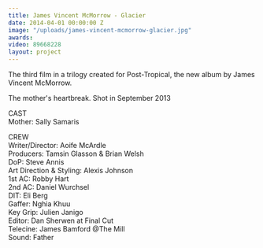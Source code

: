 ```yaml
---
title: James Vincent McMorrow - Glacier
date: 2014-04-01 00:00:00 Z
image: "/uploads/james-vincent-mcmorrow-glacier.jpg"
awards: 
video: 89668228
layout: project
---
```


The third film in a trilogy created for Post-Tropical, the new album by James Vincent McMorrow.

The mother's heartbreak.
Shot in September 2013

CAST  
Mother: Sally Samaris

CREW  
Writer/Director: Aoife McArdle  
Producers: Tamsin Glasson & Brian Welsh  
DoP: Steve Annis  
Art Direction & Styling: Alexis Johnson  
1st AC: Robby Hart  
2nd AC: Daniel Wurchsel  
DIT: Eli Berg  
Gaffer: Nghia Khuu  
Key Grip: Julien Janigo  
Editor: Dan Sherwen at Final Cut   
Telecine: James Bamford @The Mill  
Sound: Father